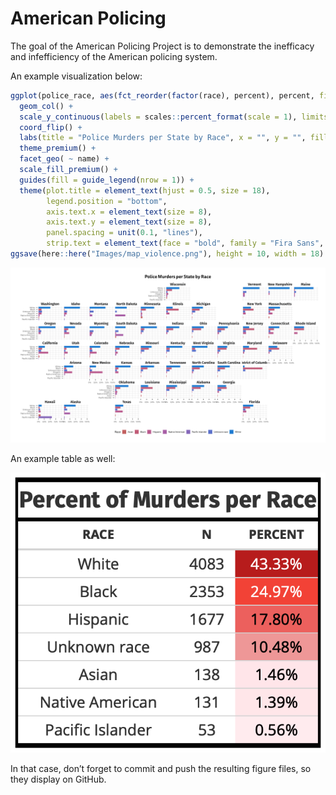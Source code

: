 
<!-- README.md is generated from README.Rmd. Please edit that file -->

# American Policing

<!-- badges: start -->
<!-- badges: end -->

The goal of the American Policing Project is to demonstrate the
inefficacy and infefficiency of the American policing system.

An example visualization below:

``` r
ggplot(police_race, aes(fct_reorder(factor(race), percent), percent, fill = factor(race))) +
  geom_col() +
  scale_y_continuous(labels = scales::percent_format(scale = 1), limits = c(0, 100), breaks = c(0, 25, 50, 75, 100)) +
  coord_flip() +
  labs(title = "Police Murders per State by Race", x = "", y = "", fill = "Race") +
  theme_premium() +
  facet_geo( ~ name) +
  scale_fill_premium() +
  guides(fill = guide_legend(nrow = 1)) +
  theme(plot.title = element_text(hjust = 0.5, size = 18),
        legend.position = "bottom",
        axis.text.x = element_text(size = 8),
        axis.text.y = element_text(size = 8),
        panel.spacing = unit(0.1, "lines"),
        strip.text = element_text(face = "bold", family = "Fira Sans", hjust = 0.5, size = 14))
ggsave(here::here("Images/map_violence.png"), height = 10, width = 18)
```

![](Images/map_violence.png)

An example table as well:

<div style="text-align:center">

![](Images/table.png)

</div>

In that case, don’t forget to commit and push the resulting figure
files, so they display on GitHub.

